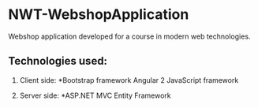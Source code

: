 # NWT-WebshopApplication
Webshop application developed for a course in modern web technologies.

##  Technologies used:
1. Client side:
  *Bootstrap framework
   Angular 2 JavaScript framework
  
2. Server side:
  *ASP.NET MVC
  Entity Framework
